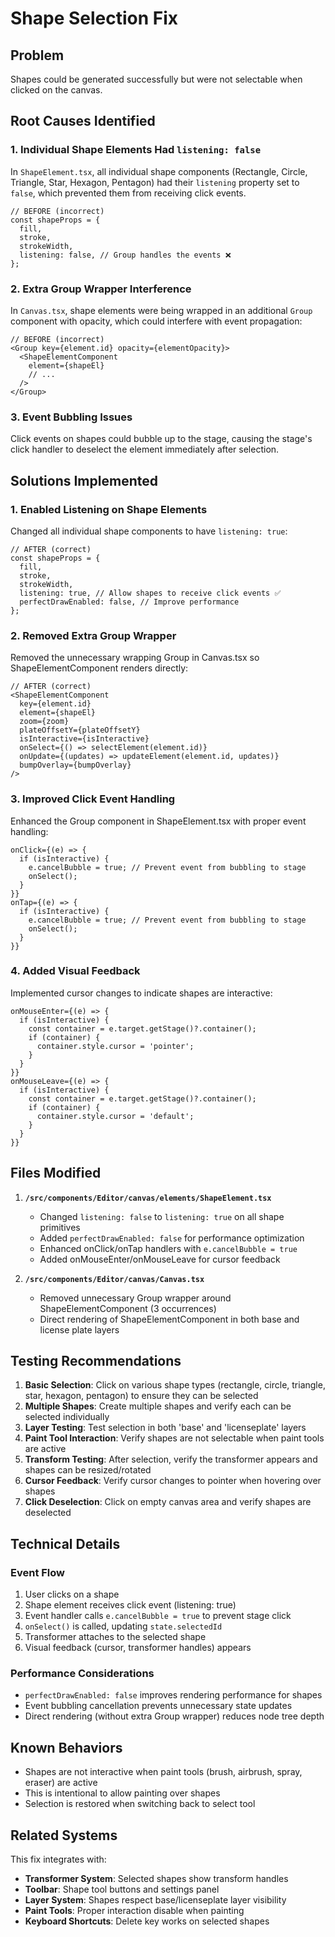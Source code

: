 # Shape Selection Fix

## Problem
Shapes could be generated successfully but were not selectable when clicked on the canvas.

## Root Causes Identified

### 1. **Individual Shape Elements Had `listening: false`**
In `ShapeElement.tsx`, all individual shape components (Rectangle, Circle, Triangle, Star, Hexagon, Pentagon) had their `listening` property set to `false`, which prevented them from receiving click events.

```tsx
// BEFORE (incorrect)
const shapeProps = {
  fill,
  stroke,
  strokeWidth,
  listening: false, // Group handles the events ❌
};
```

### 2. **Extra Group Wrapper Interference**
In `Canvas.tsx`, shape elements were being wrapped in an additional `Group` component with opacity, which could interfere with event propagation:

```tsx
// BEFORE (incorrect)
<Group key={element.id} opacity={elementOpacity}>
  <ShapeElementComponent
    element={shapeEl}
    // ...
  />
</Group>
```

### 3. **Event Bubbling Issues**
Click events on shapes could bubble up to the stage, causing the stage's click handler to deselect the element immediately after selection.

## Solutions Implemented

### 1. **Enabled Listening on Shape Elements**
Changed all individual shape components to have `listening: true`:

```tsx
// AFTER (correct)
const shapeProps = {
  fill,
  stroke,
  strokeWidth,
  listening: true, // Allow shapes to receive click events ✅
  perfectDrawEnabled: false, // Improve performance
};
```

### 2. **Removed Extra Group Wrapper**
Removed the unnecessary wrapping Group in Canvas.tsx so ShapeElementComponent renders directly:

```tsx
// AFTER (correct)
<ShapeElementComponent
  key={element.id}
  element={shapeEl}
  zoom={zoom}
  plateOffsetY={plateOffsetY}
  isInteractive={isInteractive}
  onSelect={() => selectElement(element.id)}
  onUpdate={(updates) => updateElement(element.id, updates)}
  bumpOverlay={bumpOverlay}
/>
```

### 3. **Improved Click Event Handling**
Enhanced the Group component in ShapeElement.tsx with proper event handling:

```tsx
onClick={(e) => {
  if (isInteractive) {
    e.cancelBubble = true; // Prevent event from bubbling to stage
    onSelect();
  }
}}
onTap={(e) => {
  if (isInteractive) {
    e.cancelBubble = true; // Prevent event from bubbling to stage
    onSelect();
  }
}}
```

### 4. **Added Visual Feedback**
Implemented cursor changes to indicate shapes are interactive:

```tsx
onMouseEnter={(e) => {
  if (isInteractive) {
    const container = e.target.getStage()?.container();
    if (container) {
      container.style.cursor = 'pointer';
    }
  }
}}
onMouseLeave={(e) => {
  if (isInteractive) {
    const container = e.target.getStage()?.container();
    if (container) {
      container.style.cursor = 'default';
    }
  }
}}
```

## Files Modified

1. **`/src/components/Editor/canvas/elements/ShapeElement.tsx`**
   - Changed `listening: false` to `listening: true` on all shape primitives
   - Added `perfectDrawEnabled: false` for performance optimization
   - Enhanced onClick/onTap handlers with `e.cancelBubble = true`
   - Added onMouseEnter/onMouseLeave for cursor feedback

2. **`/src/components/Editor/canvas/Canvas.tsx`**
   - Removed unnecessary Group wrapper around ShapeElementComponent (3 occurrences)
   - Direct rendering of ShapeElementComponent in both base and license plate layers

## Testing Recommendations

1. **Basic Selection**: Click on various shape types (rectangle, circle, triangle, star, hexagon, pentagon) to ensure they can be selected
2. **Multiple Shapes**: Create multiple shapes and verify each can be selected individually
3. **Layer Testing**: Test selection in both 'base' and 'licenseplate' layers
4. **Paint Tool Interaction**: Verify shapes are not selectable when paint tools are active
5. **Transform Testing**: After selection, verify the transformer appears and shapes can be resized/rotated
6. **Cursor Feedback**: Verify cursor changes to pointer when hovering over shapes
7. **Click Deselection**: Click on empty canvas area and verify shapes are deselected

## Technical Details

### Event Flow
1. User clicks on a shape
2. Shape element receives click event (listening: true)
3. Event handler calls `e.cancelBubble = true` to prevent stage click
4. `onSelect()` is called, updating `state.selectedId`
5. Transformer attaches to the selected shape
6. Visual feedback (cursor, transformer handles) appears

### Performance Considerations
- `perfectDrawEnabled: false` improves rendering performance for shapes
- Event bubbling cancellation prevents unnecessary state updates
- Direct rendering (without extra Group wrapper) reduces node tree depth

## Known Behaviors

- Shapes are not interactive when paint tools (brush, airbrush, spray, eraser) are active
- This is intentional to allow painting over shapes
- Selection is restored when switching back to select tool

## Related Systems

This fix integrates with:
- **Transformer System**: Selected shapes show transform handles
- **Toolbar**: Shape tool buttons and settings panel
- **Layer System**: Shapes respect base/licenseplate layer visibility
- **Paint Tools**: Proper interaction disable when painting
- **Keyboard Shortcuts**: Delete key works on selected shapes
